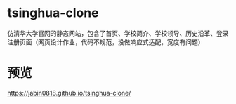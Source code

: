 # tsinghua-clone
仿清华大学官网的静态网站，包含了首页、学校简介、学校领导、历史沿革、登录注册页面（网页设计作业，代码不规范，没做响应式适配，宽度有问题）

# 预览
https://jabin0818.github.io/tsinghua-clone/
